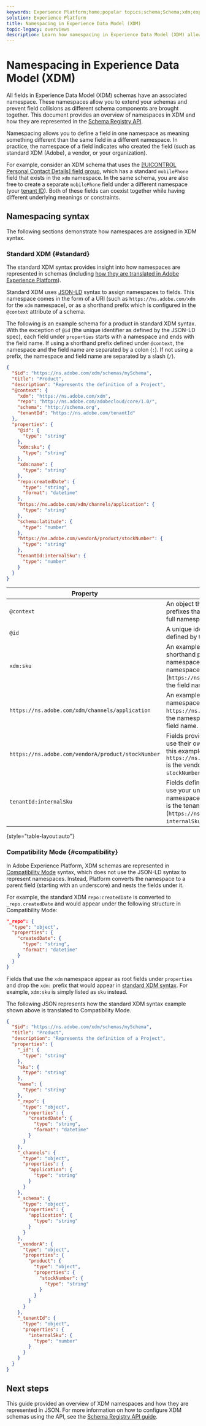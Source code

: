 ```yaml
---
keywords: Experience Platform;home;popular topics;schema;Schema;xdm;experience data model;namespace;namespaces;compatibility mode;xed;
solution: Experience Platform
title: Namespacing in Experience Data Model (XDM)
topic-legacy: overviews
description: Learn how namespacing in Experience Data Model (XDM) allows you to extend your schemas and prevent field collisions as different schema components are brought together.
---
```


# Namespacing in Experience Data Model (XDM)

All fields in Experience Data Model (XDM) schemas have an associated namespace. These namespaces allow you to extend your schemas and prevent field collisions as different schema components are brought together. This document provides an overview of namespaces in
 XDM and how they are represented in the [Schema Registry API](../api/overview.md).

Namespacing allows you to define a field in one namespace as meaning something different than the same field in a different namespace. In practice, the namespace of a field indicates who created the field (such as standard XDM (Adobe), a vendor, or your organization).

For example, consider an XDM schema that uses the [[!UICONTROL Personal Contact Details] field group](../field-groups/profile/demographic-details.md), which has a standard `mobilePhone` field that exists in the `xdm` namespace. In the same schema, you are also free to create a separate `mobilePhone` field under a different namespace (your [tenant ID](../api/getting-started.md#know-your-tenant_id)). Both of these fields can coexist together while having different underlying meanings or constraints.

## Namespacing syntax

The following sections demonstrate how namespaces are assigned in XDM syntax.

### Standard XDM {#standard}

The standard XDM syntax provides insight into how namespaces are represented in schemas (including [how they are translated in Adobe Experience Platform](#compatibility)).

Standard XDM uses [JSON-LD](https://json-ld.org/) syntax to assign namespaces to fields. This namespace comes in the form of a URI (such as `https://ns.adobe.com/xdm` for the `xdm` namespace), or as a shorthand prefix which is configured in the `@context` attribute of a schema.

The following is an example schema for a product in standard XDM syntax. With the exception of `@id` (the unique identifier as defined by the JSON-LD spec), each field under `properties` starts with a namespace and ends with the field name. If using a shorthand prefix defined under `@context`, the namespace and the field name are separated by a colon (`:`). If not using a prefix, the namespace and field name are separated by a slash (`/`). 

```json
{
  "$id": "https://ns.adobe.com/xdm/schemas/mySchema",
  "title": "Product",
  "description": "Represents the definition of a Project",
  "@context": {
    "xdm": "https://ns.adobe.com/xdm",
    "repo": "http://ns.adobe.com/adobecloud/core/1.0/",
    "schema": "http://schema.org",
    "tenantId": "https://ns.adobe.com/tenantId"
  },
  "properties": {
    "@id": {
      "type": "string"
    },
    "xdm:sku": {
      "type": "string"
    },
    "xdm:name": {
      "type": "string"
    },
    "repo:createdDate": {
      "type": "string",
      "format": "datetime"
    },
    "https://ns.adobe.com/xdm/channels/application": {
      "type": "string"
    },
    "schema:latitude": {
      "type": "number"
    },
    "https://ns.adobe.com/vendorA/product/stockNumber": {
      "type": "string"
    },
    "tenantId:internalSku": {
      "type": "number"
    }
  }
}
```

| Property | Description |
| --- | --- |
| `@context` | An object that defines the shorthand prefixes that can be used instead of a full namespace URI under `properties`.  |
| `@id` | A unique identifier for the record as defined by the [JSON-LD spec](https://json-ld.org/spec/latest/json-ld/#node-identifiers). |
| `xdm:sku` | An example of a field that uses a shorthand prefix to denote a namespace. In this case, `xdm` is the namespace (`https://ns.adobe.com/xdm`), and `sku` is the field name. |
| `https://ns.adobe.com/xdm/channels/application` | An example of a field that uses the full namespace URI. In this case, `https://ns.adobe.com/xdm/channels` is the namespace, and `application` is the field name.  |
| `https://ns.adobe.com/vendorA/product/stockNumber` | Fields provided by vendor resources use their own unique namespaces. In this example, `https://ns.adobe.com/vendorA/product` is the vendor namespace, and `stockNumber` is the field name.  |
| `tenantId:internalSku` | Fields defined by your organization use your unique tenant ID as their namespace. In this example, `tenantId` is the tenant namespace (`https://ns.adobe.com/tenantId`), and `internalSku` is the field name. |

{style="table-layout:auto"}

### Compatibility Mode {#compatibility}

In Adobe Experience Platform, XDM schemas are represented in [Compatibility Mode](../api/appendix.md#compatibility) syntax, which does not use the JSON-LD syntax to represent namespaces. Instead, Platform converts the namespace to a parent field (starting with an underscore) and nests the fields under it.

For example, the standard XDM `repo:createdDate` is converted to `_repo.createdDate` and would appear under the following structure in Compatibility Mode:

```json
"_repo": {
  "type": "object",
  "properties": {
    "createdDate": {
      "type": "string",
      "format": "datetime"
    }
  }
}
```

Fields that use the `xdm` namespace appear as root fields under `properties` and drop the `xdm:` prefix that would appear in [standard XDM syntax](#standard). For example, `xdm:sku` is simply listed as `sku` instead.

The following JSON represents how the standard XDM syntax example shown above is translated to Compatibility Mode.

```json
{
  "$id": "https://ns.adobe.com/xdm/schemas/mySchema",
  "title": "Product",
  "description": "Represents the definition of a Project",
  "properties": {
    "_id": {
      "type": "string"
    },
    "sku": {
      "type": "string"
    },
    "name": {
      "type": "string"
    },
    "_repo": {
      "type": "object",
      "properties": {
        "createdDate": {
          "type": "string",
          "format": "datetime"
        }
      }
    },
    "_channels": {
      "type": "object",
      "properties": {
        "application": {
          "type": "string"
        }
      }
    },
    "_schema": {
      "type": "object",
      "properties": {
        "application": {
          "type": "string"
        }
      }
    },
    "_vendorA": {
      "type": "object",
      "properties": {
        "product": {
          "type": "object",
          "properties": {
            "stockNumber": {
              "type": "string"
            }
          }
        }
      }
    },
    "_tenantId": {
      "type": "object",
      "properties": {
        "internalSku": {
          "type": "number"
        }
      }
    }
  }
}
```

## Next steps

This guide provided an overview of XDM namespaces and how they are represented in JSON. For more information on how to configure XDM schemas using the API, see the [Schema Registry API guide](../api/overview.md).
